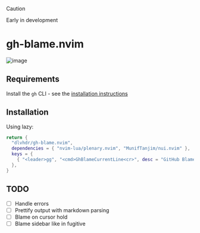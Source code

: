 > [!CAUTION]
> Early in development

# gh-blame.nvim

![image](https://github.com/dlvhdr/gh-blame.nvim/assets/6196971/ae9e41f2-4d26-46f2-9bfa-0d5ed7769f69)

## Requirements

Install the `gh` CLI - see the [installation instructions](https://github.com/cli/cli#installation)

## Installation

Using lazy:
```lua
return {
  "dlvhdr/gh-blame.nvim",
  dependencies = { "nvim-lua/plenary.nvim", "MunifTanjim/nui.nvim" },
  keys = {
    { "<leader>gg", "<cmd>GhBlameCurrentLine<cr>", desc = "GitHub Blame Current Line" },
  },
}
```

## TODO

- [ ] Handle errors
- [ ] Prettify output with markdown parsing
- [ ] Blame on cursor hold
- [ ] Blame sidebar like in fugitive
